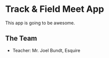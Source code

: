 # Track & Field Meet App

This app is going to be awesome.

## The Team

- Teacher: Mr. Joel Bundt, Esquire
